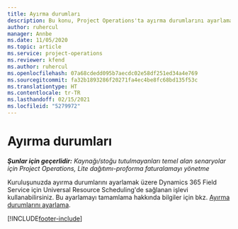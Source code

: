 ```yaml
---
title: Ayırma durumları
description: Bu konu, Project Operations'ta ayırma durumlarını ayarlama hakkında bilgiler için bir bağlantı sağlar.
author: ruhercul
manager: Annbe
ms.date: 11/05/2020
ms.topic: article
ms.service: project-operations
ms.reviewer: kfend
ms.author: ruhercul
ms.openlocfilehash: 07a68cdedd095b7aecdc02e58df251ed34a4e769
ms.sourcegitcommit: fa32b1893286f20271fa4ec4be8fc68bd135f53c
ms.translationtype: HT
ms.contentlocale: tr-TR
ms.lasthandoff: 02/15/2021
ms.locfileid: "5279972"
---
```

# <a name="booking-statuses"></a>Ayırma durumları

_**Şunlar için geçerlidir:** Kaynağı/stoğu tutulmayanları temel alan senaryolar için Project Operations, Lite dağıtımı-proforma faturalamayı yönetme_

Kuruluşunuzda ayırma durumlarını ayarlamak üzere Dynamics 365 Field Service için Universal Resource Scheduling'de sağlanan işlevi kullanabilirsiniz. Bu ayarlamayı tamamlama hakkında bilgiler için bkz. [Ayırma durumlarını ayarlama](https://docs.microsoft.com/dynamics365/field-service/set-up-booking-statuses).


[!INCLUDE[footer-include](../includes/footer-banner.md)]